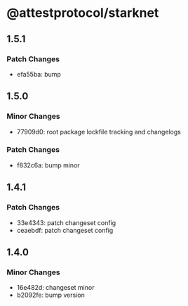 # @attestprotocol/starknet

## 1.5.1

### Patch Changes

- efa55ba: bump

## 1.5.0

### Minor Changes

- 77909d0: root package lockfile tracking and changelogs

### Patch Changes

- f832c6a: bump minor

## 1.4.1

### Patch Changes

- 33e4343: patch changeset config
- ceaebdf: patch changeset config

## 1.4.0

### Minor Changes

- 16e482d: changeset minor
- b2092fe: bump version

